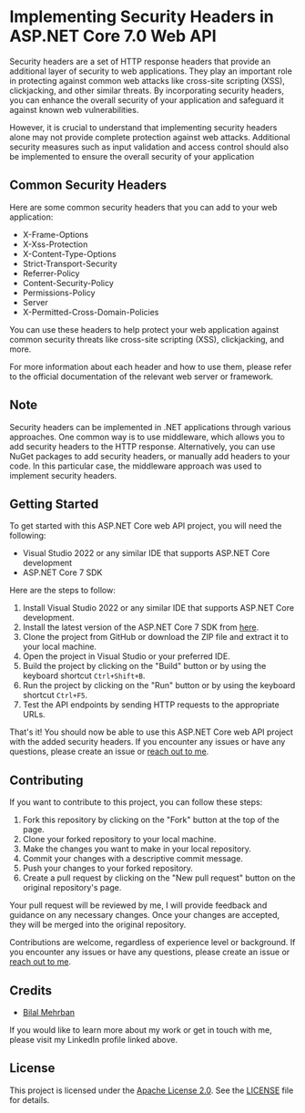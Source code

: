 # Implementing Security Headers in ASP.NET Core 7.0 Web API

Security headers are a set of HTTP response headers that provide an additional layer of security to web applications. They play an important role in protecting against common web attacks like cross-site scripting (XSS), clickjacking, and other similar threats. By incorporating security headers, you can enhance the overall security of your application and safeguard it against known web vulnerabilities.

However, it is crucial to understand that implementing security headers alone may not provide complete protection against web attacks. Additional security measures such as input validation and access control should also be implemented to ensure the overall security of your application

## Common Security Headers

Here are some common security headers that you can add to your web application:

- X-Frame-Options
- X-Xss-Protection
- X-Content-Type-Options
- Strict-Transport-Security
- Referrer-Policy
- Content-Security-Policy
- Permissions-Policy
- Server
- X-Permitted-Cross-Domain-Policies

You can use these headers to help protect your web application against common security threats like cross-site scripting (XSS), clickjacking, and more.

For more information about each header and how to use them, please refer to the official documentation of the relevant web server or framework.

## Note

Security headers can be implemented in .NET applications through various approaches. One common way is to use middleware, which allows you to add security headers to the HTTP response. Alternatively, you can use NuGet packages to add security headers, or manually add headers to your code. In this particular case, the middleware approach was used to implement security headers.

## Getting Started

To get started with this ASP.NET Core web API project, you will need the following:

- Visual Studio 2022 or any similar IDE that supports ASP.NET Core development
- ASP.NET Core 7 SDK

Here are the steps to follow:

1. Install Visual Studio 2022 or any similar IDE that supports ASP.NET Core development.
2. Install the latest version of the ASP.NET Core 7 SDK from [here](https://dotnet.microsoft.com/download/dotnet/7.0).
3. Clone the project from GitHub or download the ZIP file and extract it to your local machine.
4. Open the project in Visual Studio or your preferred IDE.
5. Build the project by clicking on the "Build" button or by using the keyboard shortcut `Ctrl+Shift+B`.
6. Run the project by clicking on the "Run" button or by using the keyboard shortcut `Ctrl+F5`.
7. Test the API endpoints by sending HTTP requests to the appropriate URLs.

That's it! You should now be able to use this ASP.NET Core web API project with the added security headers. If you encounter any issues or have any questions, please create an issue or [reach out to me](https://www.linkedin.com/in/bilalmehrban/).

## Contributing

If you want to contribute to this project, you can follow these steps:

1. Fork this repository by clicking on the "Fork" button at the top of the page.
2. Clone your forked repository to your local machine.
3. Make the changes you want to make in your local repository.
4. Commit your changes with a descriptive commit message.
5. Push your changes to your forked repository.
6. Create a pull request by clicking on the "New pull request" button on the original repository's page.

Your pull request will be reviewed by me, I will provide feedback and guidance on any necessary changes. Once your changes are accepted, they will be merged into the original repository.

Contributions are welcome, regardless of experience level or background. If you encounter any issues or have any questions, please create an issue or [reach out to me](https://www.linkedin.com/in/bilalmehrban/).

## Credits

- [Bilal Mehrban](https://www.linkedin.com/in/bilalmehrban/)

If you would like to learn more about my work or get in touch with me, please visit my LinkedIn profile linked above.

## License

This project is licensed under the [Apache License 2.0](https://www.apache.org/licenses/LICENSE-2.0). See the [LICENSE](LICENSE) file for details.
